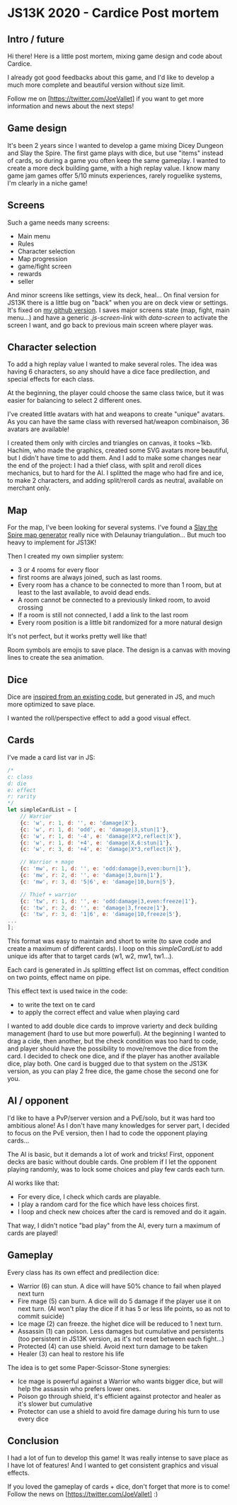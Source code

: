 # JS13K 2020 - Cardice Post mortem

## Intro / future

Hi there! Here is a little post mortem, mixing game design and code about Cardice.

I already got good feedbacks about this game, and I'd like to develop a much more complete and beautiful version without size limit.

Follow me on [https://twitter.com/JoeVallet] if you want to get more information and news about the next steps!

## Game design

It's been 2 years since I wanted to develop a game mixing Dicey Dungeon and Slay the Spire. The first game plays with dice, but use "items" instead of cards, so during a game you often keep the same gameplay. I wanted to create a more deck building game, with a high replay value. I know many game jam games offer 5/10 minuts experiences, rarely roguelike systems, I'm clearly in a niche game!

## Screens

Such a game needs many screens:
- Main menu
- Rules
- Character selection
- Map progression
- game/fight screen
- rewards
- seller

And minor screens like settings, view its deck, heal...
On final version for JS13K there is a little bug on "back" when you are on deck view or settings. It's fixed on [my github version](https://jonathan-vallet.github.io/js13k-2020/index.html).
I saves major screens state (map, fight, main menu...) and have a generic *.js-screen-link* with *data-screen* to activate the screen I want, and go back to previous main screen where player was.

## Character selection

To add a high replay value I wanted to make several roles. The idea was having 6 characters, so any should have a dice face predilection, and special effects for each class.

At the beginning, the player could choose the same class twice, but it was easier for balancing to select 2 different ones.

I've created little avatars with hat and weapons to create "unique" avatars. As you can have the same class with reversed hat/weapon combinaison, 36 avatars are available! 

I created them only with circles and triangles on canvas, it tooks ~1kb. Hachim, who made the graphics, created some SVG avatars more beautiful, but I didn't have time to add them. And I add to make some changes near the end of the project: I had a thief class, with split and reroll dices mechanics, but to hard for the AI. I splitted the mage who had fire and ice, to make 2 characters, and adding split/reroll cards as neutral, available on merchant only.

## Map

For the map, I've been looking for several systems. I've found a [Slay the Spire map generator](https://github.com/yurkth/stsmapgen) really nice with Delaunay triangulation... But much too heavy to implement for JS13K!

Then I created my own simplier system:
- 3 or 4 rooms for every floor
- first rooms are always joined, such as last rooms.
- Every room has a chance to be connected to more than 1 room, but at least to the last available, to avoid dead ends.
- A room cannot be connected to a previously linked room, to avoid crossing
- If a room is still not connected, I add a link to the last room
- Every room position is a little bit randomized for a more natural design

It's not perfect, but it works pretty well like that!

Room symbols are emojis to save place. The design is a canvas with moving lines to create the sea animation.

## Dice

Dice are [inspired from an existing code](https://codesandbox.io/s/xjk3xqnprw?file=/styles.css), but generated in JS, and much more optimized to save place.

I wanted the roll/perspective effect to add a good visual effect.

## Cards

I've made a card list var in JS:
```javascript
/*
c: class
d: die
e: effect
r: rarity
*/
let simpleCardList = [
    // Warrior
    {c: 'w', r: 1, d: '', e: 'damage|X'},
    {c: 'w', r: 1, d: 'odd', e: 'damage|3,stun|1'},
    {c: 'w', r: 1, d: '-4', e: 'damage|X*2,reflect|X'},
    {c: 'w', r: 1, d: '+4', e: 'damage|X,6:stun|1'},
    {c: 'w', r: 3, d: '+4', e: 'damage|X*3,reflect|X'},

    // Warrior + mage
    {c: 'mw', r: 1, d: '', e: 'odd:damage|3,even:burn|1'},
    {c: 'mw', r: 2, d: '', e: 'damage|3,burn|1'},
    {c: 'mw', r: 3, d: '5|6', e: 'damage|10,burn|5'},

    // Thief + warrior
    {c: 'tw', r: 1, d: '', e: 'odd:damage|3,even:freeze|1'},
    {c: 'tw', r: 2, d: '', e: 'damage|3,freeze|1'},
    {c: 'tw', r: 3, d: '1|6', e: 'damage|10,freeze|5'},
...
];
```

This format was easy to maintain and short to write (to save code and create a maximum of different cards). I loop on this *simpleCardList* to add unique ids after that to target cards (w1, w2, mw1, tw1...).

Each card is generated in Js splitting effect list on commas, effect condition on two points, effect name on pipe.

This effect text is used twice in the code:
- to write the text on te card
- to apply the correct effect and value when playing card

I wanted to add double dice cards to improve varierty and deck building management (hard to use but more powerful). At the beginning I wanted to drag a cide, then another, but the check condition was too hard to code, and player should have the possibility to move/remove the dice from the card. I decided to check one dice, and if the player has another available dice, play both. One card is bugged due to that system on the JS13K version, as you can play 2 free dice, the game chose the second one for you.

## AI / opponent

I'd like to have a PvP/server version and a PvE/solo, but it was hard too ambitious alone! As I don't have many knowledges for server part, I decided to focus on the PvE version, then I had to code the opponent playing cards...

The AI is basic, but it demands a lot of work and tricks! First, opponent decks are basic without double cards. One problem if I let the opponent playing randomly, was to lock some choices and play few cards each turn.

AI works like that:
- For every dice, I check which cards are playable.
- I play a random card for the fice which have less choices first.
- I loop and check new choices after the card is removed and do it again.

That way, I didn't notice "bad play" from the AI, every turn a maximum of cards are played!

## Gameplay

Every class has its own effect and predilection dice:
- Warrior (6) can stun. A dice will have 50% chance to fail when played next turn
- Fire mage (5) can burn. A dice will do 5 damage if the player use it on next turn. (AI won't play the dice if it has 5 or less life points, so as not to commit suicide)
- Ice mage (2) can freeze. the highet dice will be reduced to 1 next turn.
- Assassin (1) can poison. Less damages but cumulative and persistents (too persistent in JS13K version, as it's not reset between each fight...)
- Protected (4) can use shield. Avoid next turn damage to be taken
- Healer (3) can heal to restore his life

The idea is to get some Paper-Scissor-Stone synergies:
- Ice mage is powerful against a Warrior who wants bigger dice, but will help the assassin who prefers lower ones.
- Poison go through shield, it's efficient against protector and healer as it's slower but cumulative
- Protector can use a shield to avoid fire damage during his turn to use every dice

## Conclusion

I had a lot of fun to develop this game! It was really intense to save place as I have lot of features! And I wanted to get consistent graphics and visual effects.

If you loved the gameplay of cards + dice, don't forget that more is to come! Follow the news on [https://twitter.com/JoeVallet] :)